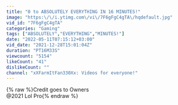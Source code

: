 ```yaml
---
title: "0 to ABSOLUTELY EVERYTHING IN 16 MINUTES!"
image: "https:\/\/i.ytimg.com\/vi\/7F6gFgC4gTA\/hqdefault.jpg"
vid_id: "7F6gFgC4gTA"
categories: "Gaming"
tags: ["ABSOLUTELY","EVERYTHING","MINUTES!"]
date: "2022-05-11T07:15:12+03:00"
vid_date: "2021-12-28T15:01:04Z"
duration: "PT16M33S"
viewcount: "5154"
likeCount: "41"
dislikeCount: ""
channel: "xXFarmItFan330Xx: Videos for everyone!"
---
```

{% raw %}Credit goes to Owners<br />@2021 Lol Pro{% endraw %}
